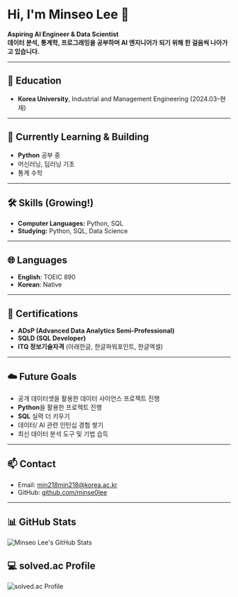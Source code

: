 # Hi, I'm Minseo Lee 👋

**Aspiring AI Engineer & Data Scientist**   
**데이터 분석, 통계학, 프로그래밍을 공부하며 AI 엔지니어가 되기 위해 한 걸음씩 나아가고 있습니다.**

---

## 📘 Education
- **Korea University**, Industrial and Management Engineering (2024.03–현재)

---

## 🔧 Currently Learning & Building
- **Python** 공부 중
- 머신러닝, 딥러닝 기초
- 통계 수학

---

## 🛠️ Skills (Growing!)
- **Computer Languages:** Python, SQL 
- **Studying:** Python, SQL, Data Science

---

## 🌐 Languages
- **English**: TOEIC 890
- **Korean**: Native

---

## 📜 Certifications
- **ADsP (Advanced Data Analytics Semi-Professional)** 
- **SQLD (SQL Developer)** 
- **ITQ 정보기술자격** (아래한글, 한글파워포인트, 한글엑셀)

---

## ☁️ Future Goals
- 공개 데이터셋을 활용한 데이터 사이언스 프로젝트 진행 
- **Python**을 활용한 프로젝트 진행
- **SQL** 실력 더 키우기  
- 데이터/ AI 관련 인턴십 경험 쌓기  
- 최신 데이터 분석 도구 및 기법 습득

---

## 📫 Contact
- Email: [min218min218@korea.ac.kr](mailto:min218min218@korea.ac.kr)  
- GitHub: [github.com/minse0lee](https://github.com/minse0lee)

---

## 📊 GitHub Stats
![Minseo Lee's GitHub Stats](https://github-readme-stats.vercel.app/api?username=minse0lee&show_icons=true&hide_title=true&count_private=true&hide=prs&theme=radical)
## 💻 solved.ac Profile
![solved.ac Profile](https://solved.ac/badge/coder/minse0lee)



